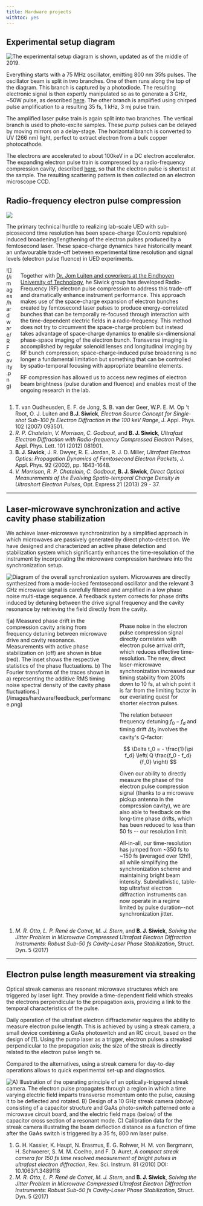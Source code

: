 ```yaml
---
title: Hardware projects
withtoc: yes
---
```


## Experimental setup diagram

![The experimental setup diagram is shown, updated as of the middle of 2019.](/images/hardware/experimental_setup_2019.svg)

Everything starts with a 75 MHz oscillator, emitting 800 nm 35fs pulses. The oscillator beam is split in two branches. One of them runs along the top of the diagram. This branch is captured by a photodiode. The resulting electronic signal is then expertly manipulated so as to generate a 3 GHz, ~50W pulse, as described [here](/hardware.html#laser-microwave-synchronization-and-active-cavity-phase-stabilization).
The other branch is amplified using chirped pulse amplification to a resulting 35 fs, 1 kHz, 3 mj pulse train.

The amplified laser pulse train is again split into two branches. The vertical branch is used to photo-excite samples. These _pump_ pulses can be delayed by moving mirrors on a delay-stage. The horizontal branch is converted to UV (266 nm) light, perfect to extract electron from a bulk copper photocathode.

The electrons are accelerated to about 100keV in a DC electron accelerator. The expanding electron pulse train is compressed by a radio-frequency compression cavity, described [here](/hardware.html#radio-frequency-electron-pulse-compression), so that the electron pulse is shortest at the sample. The resulting scattering pattern is then collected on an electron microscope CCD.

## Radio-frequency electron pulse compression

![](/images/hardware/compression_phasespace.svg)

The primary technical hurdle to realizing lab-scale UED with sub-picosecond time resolution has been space-charge (Coulomb repulsion) induced broadening/lengthening of the electron pulses produced by a femtosecond laser. These space-charge dynamics have historically meant an unfavourable trade-off between experimental time resolution and signal levels (electron pulse fluence) in UED experiments.

<div class="columns">
<div class="column is-half">
![](/images/hardware/RFCavity.png)
</div>

<div class="column is-half">

Together with [Dr. Jom Luiten and coworkers at the Eindhoven University of Technology](http://www.tue.nl/staff/o.j.luiten), he Siwick group has developed Radio-Frequency (RF) electron pulse compression to address this trade-off and dramatically enhance instrument performance. This approach makes use of the space-charge expansion of electron bunches created by femtosecond laser pulses to produce energy-correlated bunches that can be temporally re-focused through interaction with the time-dependent electric fields in a radio-frequency. This method does not try to circumvent the space-charge problem but instead takes advantage of space-charge dynamics to enable six-dimensional phase-space imaging of the electron bunch. Transverse imaging is accomplished by regular solenoid lenses and longitudinal imaging by RF bunch compression; space-charge-induced pulse broadening is no longer a fundamental limitation but something that can be controlled by spatio-temporal focusing with appropriate beamline elements.

RF compression has allowed us to access new regimes of electron beam brightness (pulse duration and fluence) and enables most of the ongoing research in the lab.

</div>
</div>

1. T. van Oudheusden, E. F. de Jong, S. B. van der Geer, W.P. E. M. Op 't Root, O. J. Luiten and __B.J. Siwick__, _Electron Source Concept for Single-shot Sub-100 fs Electron Diffraction in the 100 keV Range_, J. Appl. Phys. 102 (2007) 093501.
2. _R. P. Chatelain_, _V. Morrison_, _C. Godbout_, and __B. J. Siwick__, _Ultrafast Electron Diffraction with Radio-frequency Compressed Electron_ Pulses, Appl. Phys. Lett. 101 (2012) 081901.
3. __B. J. Siwick__, J. R. Dwyer, R. E. Jordan, R. J. D. Miller, _Ultrafast Electron Optics: Propagation Dynamics of Femtosecond Electron Packets_, J. Appl. Phys. 92 (2002), pp. 1643-1648.
4. _V. Morrison_, _R. P. Chatelain_, _C. Godbout_, __B. J. Siwick__, _Direct Optical Measurements of the Evolving Spatio-temporal Charge Density in Ultrashort Electron Pulses_, Opt. Express 21 (2013) 29 - 37.

-------------------------------------------------------------------------------

## Laser-microwave synchronization and active cavity phase stabilization

We achieve laser-microwave synchronization by a simplified approach in which microwaves are passively generated by direct photo-detection. We have designed and characterized an active phase detection and stabilization system which significantly enhances the time-resolution of the instrument by incorporating the microwave compression hardware into the synchronization setup.

![Diagram of the overall synchronization system. Microwaves are directly synthesized from a mode-locked femtosecond oscillator and the relevant 3 GHz microwave signal is carefully filtered and amplified in a low phase noise multi-stage sequence. A feedback system corrects for phase drifts induced by detuning between the drive signal frequency and the cavity resonance by retrieving the field directly from the cavity.](/images/hardware/phase_feedback.svg)

<div class="columns">

<div class="column is-half">
![a) Measured phase drift in the compression cavity arising from frequency detuning between microwave drive and cavity resonance. Measurements with active phase stabilization on (off) are shown in blue (red). The inset shows the respective statistics of the phase fluctuations. b) The Fourier transforms of the traces shown in a) representing the additive RMS timing noise spectral density of the cavity phase fluctuations.](/images/hardware/feedback_performance.png)
</div>

<div class="column is-half">

Phase noise in the electron pulse compression signal directly correlates with electron pulse arrival drift, which reduces effective time-resolution. The new, direct laser-microwave synchronization increased our timing stability from 200fs down to 10 fs, at which point it is far from the limiting factor in our everlating quest for shorter electron pulses.

The relation between frequency detuning $f_0 - f_d$ and timing drift $\Delta t_0$ involves the cavity's $Q$-factor:

$$
    \Delta t_0 = - \frac{1}{\pi f_d} \left( Q \frac{f_0 - f_d}{f_0} \right)
$$

Given our ability to directly measure the phase of the electron pulse compression signal (thanks to a microwave pickup antenna in the compression cavity), we are also able to feedback on the long-time phase drifts, which has been reduced to less than 50 fs -- our resolution limit.

All-in-all, our time-resolution has jumped from ~350 fs to ~150 fs (averaged over 12h!), all while simplifying the synchronization scheme and maintaining bright beam intensity. Subrelativistic, table-top ultrafast electron diffraction instruments can now operate in a regime limited by pulse duration--not synchronization jitter.

</div>
</div>

1. _M. R. Otto_, _L. P. René de Cotret_, _M. J. Stern_, and __B. J. Siwick__, _Solving the Jitter Problem in Microwave Compressed Ultrafast Electron Diffraction Instruments: Robust Sub-50 fs Cavity-Laser Phase Stabilization_, Struct. Dyn. 5 (2017)

-------------------------------------------------------------------------------

## Electron pulse length measurement via streaking

Optical streak cameras are resonant microwave structures which are triggered by laser light. They provide a time-dependent field which streaks the electrons perpendicular to the propagation axis, providing a link to the temporal characteristics of the pulse.

Daily operation of the ultrafast electron diffractometer requires the ability to measure electron pulse length. This is achieved by using a streak camera, a small device combining a GaAs photoswitch and an RC circuit, based on the design of [1]. Using the pump laser as a trigger, electron pulses a streaked perpendicular to the propagation axis; the size of the streak is directly related to the electron pulse length τe.

Compared to the alternatives, using a streak camera for day-to-day operations allows to quick experimental set-up and diagnostics.

![A) Illustration of the operating principle of an optically-triggered streak camera. The electron pulse propagates through a region in which a time varying electric field imparts transverse momentum onto the pulse, causing it to be deflected and rotated. B) Design of a 10 GHz streak camera (above) consisting of a capacitor structure and GaAs photo-switch patterned onto a microwave circuit board, and the electric field maps (below) of the capacitor cross section of a resonant mode. C) Calibration data for the streak camera illustrating the beam deflection distance as a function of time after the GaAs switch is triggered by a 35 fs, 800 nm laser pulse.](/images/hardware/streak.svg)

1. G. H. Kassier, K. Haupt, N. Erasmus, E. G. Rohwer, H. M. von Bergmann, H. Schwoerer, S. M. M. Coelho, and F. D. Auret, _A compact streak camera for 150 fs time resolved measurement of bright pulses in ultrafast electron diffraction_, Rev. Sci. Instrum. 81 (2010) DOI: 10.1063/1.3489118
2. _M. R. Otto_, _L. P. René de Cotret_, _M. J. Stern_, and __B. J. Siwick__, _Solving the Jitter Problem in Microwave Compressed Ultrafast Electron Diffraction Instruments: Robust Sub-50 fs Cavity-Laser Phase Stabilization_, Struct. Dyn. 5 (2017)